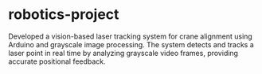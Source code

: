 # robotics-project
Developed a vision-based laser tracking system for crane alignment using Arduino and grayscale image processing. The system detects and tracks a laser point in real time by analyzing grayscale video frames, providing accurate positional feedback.
